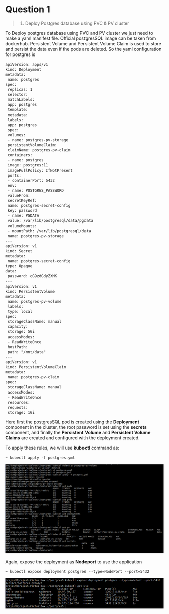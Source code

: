 # Question 1

>  1. Deploy Postgres database using PVC & PV cluster

To Deploy postgres database using PVC and PV cluster we just need to make a yaml manifest file. 
Official postgresSQL image can be taken from dockerhub. Persistent Volume and Persistent 
Volume Claim is used to store and persist the data even if the pods are deleted. So the yaml 
configuration for postgres is

```
apiVersion: apps/v1
kind: Deployment
metadata:
 name: postgres
spec:
 replicas: 1
 selector:
 matchLabels:
 app: postgres
 template:
 metadata:
 labels:
 app: postgres
 spec:
 volumes:
 - name: postgres-pv-storage
 persistentVolumeClaim:
 claimName: postgres-pv-claim
 containers:
 - name: postgres
 image: postgres:11
 imagePullPolicy: IfNotPresent
 ports:
 - containerPort: 5432
 env:
 - name: POSTGRES_PASSWORD
 valueFrom:
 secretKeyRef:
 name: postgres-secret-config
 key: password
 - name: PGDATA
 value: /var/lib/postgresql/data/pgdata
 volumeMounts:
 - mountPath: /var/lib/postgresql/data
 name: postgres-pv-storage
---
apiVersion: v1
kind: Secret
metadata:
 name: postgres-secret-config
type: Opaque
data:
 password: cG9zdGdyZXMK
---
apiVersion: v1
kind: PersistentVolume
metadata:
 name: postgres-pv-volume
 labels:
 type: local
spec:
 storageClassName: manual
 capacity:
 storage: 5Gi
 accessModes:
 - ReadWriteOnce
 hostPath:
 path: "/mnt/data"
---
apiVersion: v1
kind: PersistentVolumeClaim
metadata:
 name: postgres-pv-claim
spec:
 storageClassName: manual
 accessModes:
 - ReadWriteOnce
 resources:
 requests:
 storage: 1Gi
```

Here first the postgresSQL pod is created using the **Deployment** component in the cluster, the root password is set using the **secrets** component, and finally the **Persistent Volume** and **Persistent Volume Claims** are created and configured with the deployment created.

To apply these rules, we will use **kubectl** command as:

```
~ kubectl apply -f postgres.yml
```

![Apply](screenshots/Screenshot%202021-11-30%20022503.png)

Again, expose the deployment as **Nodeport** to use the application

```
~ kubectl expose deployment postgres --type=NodePort --port=5432
```

![Expose for Service](screenshots/Screenshot%202021-11-30%20023421.png)